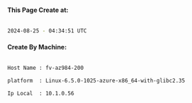 
   
#### This Page Create at:

```bash

2024-08-25 - 04:34:51 UTC

```

#### Create By Machine:

```bash

Host Name : fv-az984-200

platform  : Linux-6.5.0-1025-azure-x86_64-with-glibc2.35

Ip Local  : 10.1.0.56

```

